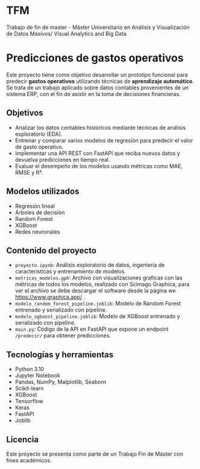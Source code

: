 # TFM
Trabajo de fin de master - Máster Universitario en Análisis y Visualización de Datos Masivos/ Visual Analytics and Big Data 

# Predicciones de gastos operativos
Este proyecto tiene como objetivo desarrollar un prototipo funcional para predecir **gastos operativos** utilizando técnicas de **aprendizaje automático**. Se trata de un trabajo aplicado sobre datos contables provenientes de un sistema ERP, con el fin de asistir en la toma de decisiones financieras.

## Objetivos

- Analizar los datos contables históricos mediante técnicas de análisis exploratorio (EDA).
- Entrenar y comparar varios modelos de regresión para predecir el valor de gasto operativo.
- Implementar una API REST con FastAPI que reciba nuevos datos y devuelva predicciones en tiempo real.
- Evaluar el desempeño de los modelos usando métricas como MAE, RMSE y R².

## Modelos utilizados

- Regresión lineal
- Árboles de decisión
- Random Forest
- XGBoost
- Redes neuronales

## Contenido del proyecto

- `proyecto.ipynb`: Análisis exploratorio de datos, ingeniería de características y entrenamiento de modelos.
- `metricas_modelos.gph`: Archivo con visualizaciones graficas con las métricas de todos los modelos, realizado con Scimago Graphica, para ver el archivo se debe descargar el software desde la página we https://www.graphica.app/ .
- `modelo_random_forest_pipeline.joblib`: Modelo de Random Forest entrenado y serializado con pipeline.
- `modelo_xgboost_pipeline.joblib`: Modelo de XGBoost entrenado y serializado con pipeline.
- `main.py`: Código de la API en FastAPI que expone un endpoint `/predecir/` para obtener predicciones.

## Tecnologías y herramientas

- Python 3.10
- Jupyter Notebook
- Pandas, NumPy, Matplotlib, Seaborn
- Scikit-learn
- XGBoost
- Tensorflow
- Keras
- FastAPI
- Joblib

## Licencia

Este proyecto se presenta como parte de un Trabajo Fin de Máster con fines académicos.